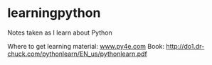 # learningpython
Notes taken as I learn about Python

Where to get learning material: www.py4e.com
Book: http://do1.dr-chuck.com/pythonlearn/EN_us/pythonlearn.pdf
